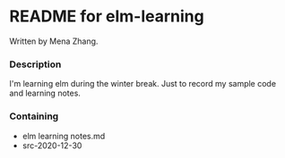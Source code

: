 # README for elm-learning

Written by Mena Zhang.



### Description

I'm learning elm during the winter break. Just to record my sample code and learning notes.



### Containing

- elm learning notes.md
- src-2020-12-30